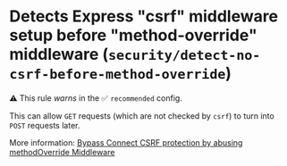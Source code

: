 # Detects Express "csrf" middleware setup before "method-override" middleware (`security/detect-no-csrf-before-method-override`)

⚠️ This rule _warns_ in the ✅ `recommended` config.

<!-- end auto-generated rule header -->

This can allow `GET` requests (which are not checked by `csrf`) to turn into `POST` requests later.

More information: [Bypass Connect CSRF protection by abusing methodOverride Middleware](https://github.com/eslint-community/eslint-plugin-security/tree/main/docs/bypass-connect-csrf-protection-by-abusing.md)

